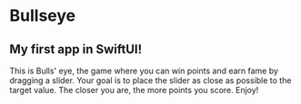 # Bullseye
 
## My first app in SwiftUI!

This is Bulls' eye, the game where you can win points and earn fame by dragging a slider.
Your goal is to place the slider as close as possible to the target value.
The closer you are, the more points you score.
Enjoy!
